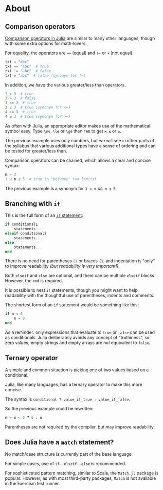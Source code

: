 # About

## Comparison operators

[Comparison operators in Julia][numeric-comparisons] are similar to many other languages, though with some extra options for math-lovers.

For equality, the operators are `==` (equal) and `!=` or `≠` (not equal).

```julia
txt = "abc"
txt == "abc"  # true
txt != "abc"  # false
txt ≠ "abc"  # false (synonym for !=)
```

In addition, we have the various greater/less than operators.

```julia
1 < 3  # true
3 > 3  # false
3 <= 3  # true
3 ≤ 3  # true (synonym for <=)
4 >= 3  # true
4 ≥ 3  # true (synonym for >=)
```

As often with Julia, an appropriate editor makes use of the mathematical symbol easy.
Type `\ne`, `\le` or `\ge` then `TAB` to get `≠`, `≤` or `≥`.

The previous example uses only numbers, but we will see in other parts of the syllabus that various additional types have a sense of ordering and can be tested for greater/less than.

Comparison operators can be chained, which allows a clear and concise syntax:

```julia
n = 3
1 ≤ n ≤ 5  # true (n "between" two limits)
```

The previous example is a synonym for `1 ≤ n && n ≤ 5`.

## Branching with `if`

This is the full form of an [`if` statement][conditional-eval]:

```julia
if conditional1
    statements...
elseif conditional2
    statements...
else
    statements...
end
```

There is no need for parentheses `()` or braces `{}`, and indentation is "only" to improve readability _(but readability is very important!)_.

Both `elseif` and `else` are optional, and there can be multiple `elseif` blocks.
However, the `end` is required.

It is possible to nest `if` statements, though you might want to help readability with the thoughtful use of parentheses, indents and comments.

The shortest form of an `if` statement would be something like this:

```julia
if n < 0
    n = 0
end
```

As a reminder: only expressions that evaluate to `true` or `false` can be used as conditionals.
Julia deliberately avoids any concept of "truthiness", so zero values, empty strings and empty arrays are _not_ equivalent to `false`. 

## Ternary operator

A simple and common situation is picking one of two values based on a conditional.

Julia, like many languages, has a ternary operator to make this more concise.

The syntax is `conditional ? value_if_true : value_if_false`.

So the previous example could be rewritten:

```julia
n = n < 0 ? 0 : n
```

Parentheses are not required by the compiler, but may improve readability.

## Does Julia have a `match` statement?

No match/case structure is currently part of the base language.

For simple cases, use of `if..elseif..else` is recommended.

For sophisticated pattern matching, similar to Scala, the `Match.jl` package is popular.
However, as with most third-party packages, `Match` is not available in the Exercism test runner.


[numeric-comparisons]: https://docs.julialang.org/en/v1/manual/mathematical-operations/#Numeric-Comparisons
[conditional-eval]: https://docs.julialang.org/en/v1/manual/control-flow/#man-conditional-evaluation